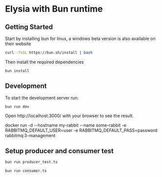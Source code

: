 # Elysia with Bun runtime

## Getting Started

Start by installing bun for linux, a windows beta version is also available on their website

```bash
curl -fsSL https://bun.sh/install | bash
```

Then install the required dependencies

```bash
bun install
```

## Development

To start the development server run:

```bash
bun run dev
```

Open http://localhost:3000/ with your browser to see the result.

docker run -d --hostname my-rabbit --name some-rabbit -e RABBITMQ_DEFAULT_USER=user -e RABBITMQ_DEFAULT_PASS=password rabbitmq:3-management

## Setup producer and consumer test

```bash
bun run producer_test.ts
```

```bash
bun run consumer.ts
```
